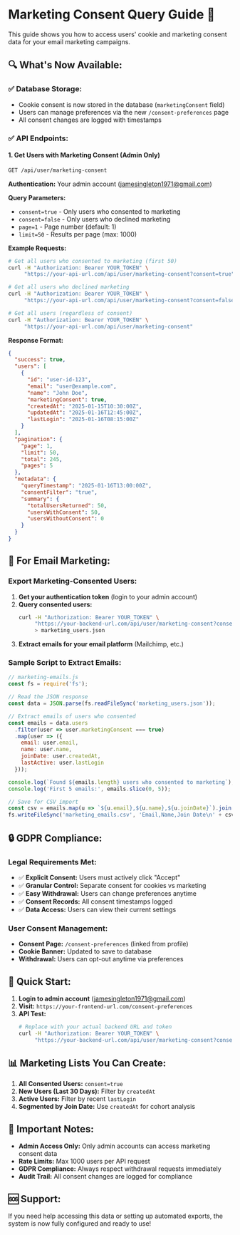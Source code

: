 # Marketing Consent Query Guide 📧

This guide shows you how to access users' cookie and marketing consent data for your email marketing campaigns.

## 🔍 **What's Now Available:**

### **✅ Database Storage:**
- Cookie consent is now stored in the database (`marketingConsent` field)
- Users can manage preferences via the new `/consent-preferences` page
- All consent changes are logged with timestamps

### **✅ API Endpoints:**

#### 1. **Get Users with Marketing Consent** (Admin Only)
```bash
GET /api/user/marketing-consent
```

**Authentication:** Your admin account (jamesingleton1971@gmail.com)

**Query Parameters:**
- `consent=true` - Only users who consented to marketing
- `consent=false` - Only users who declined marketing
- `page=1` - Page number (default: 1)
- `limit=50` - Results per page (max: 1000)

**Example Requests:**
```bash
# Get all users who consented to marketing (first 50)
curl -H "Authorization: Bearer YOUR_TOKEN" \
     "https://your-api-url.com/api/user/marketing-consent?consent=true"

# Get all users who declined marketing
curl -H "Authorization: Bearer YOUR_TOKEN" \
     "https://your-api-url.com/api/user/marketing-consent?consent=false"

# Get all users (regardless of consent)
curl -H "Authorization: Bearer YOUR_TOKEN" \
     "https://your-api-url.com/api/user/marketing-consent"
```

**Response Format:**
```json
{
  "success": true,
  "users": [
    {
      "id": "user-id-123",
      "email": "user@example.com",
      "name": "John Doe",
      "marketingConsent": true,
      "createdAt": "2025-01-15T10:30:00Z",
      "updatedAt": "2025-01-16T12:45:00Z",
      "lastLogin": "2025-01-16T08:15:00Z"
    }
  ],
  "pagination": {
    "page": 1,
    "limit": 50,
    "total": 245,
    "pages": 5
  },
  "metadata": {
    "queryTimestamp": "2025-01-16T13:00:00Z",
    "consentFilter": "true",
    "summary": {
      "totalUsersReturned": 50,
      "usersWithConsent": 50,
      "usersWithoutConsent": 0
    }
  }
}
```

## 📧 **For Email Marketing:**

### **Export Marketing-Consented Users:**

1. **Get your authentication token** (login to your admin account)
2. **Query consented users:**
   ```bash
   curl -H "Authorization: Bearer YOUR_TOKEN" \
        "https://your-backend-url.com/api/user/marketing-consent?consent=true&limit=1000" \
        > marketing_users.json
   ```
3. **Extract emails for your email platform** (Mailchimp, etc.)

### **Sample Script to Extract Emails:**
```javascript
// marketing-emails.js
const fs = require('fs');

// Read the JSON response
const data = JSON.parse(fs.readFileSync('marketing_users.json'));

// Extract emails of users who consented
const emails = data.users
  .filter(user => user.marketingConsent === true)
  .map(user => ({
    email: user.email,
    name: user.name,
    joinDate: user.createdAt,
    lastActive: user.lastLogin
  }));

console.log(`Found ${emails.length} users who consented to marketing`);
console.log('First 5 emails:', emails.slice(0, 5));

// Save for CSV import
const csv = emails.map(u => `${u.email},${u.name},${u.joinDate}`).join('\n');
fs.writeFileSync('marketing_emails.csv', 'Email,Name,Join Date\n' + csv);
```

## 🔒 **GDPR Compliance:**

### **Legal Requirements Met:**
- ✅ **Explicit Consent:** Users must actively click "Accept" 
- ✅ **Granular Control:** Separate consent for cookies vs marketing
- ✅ **Easy Withdrawal:** Users can change preferences anytime
- ✅ **Consent Records:** All consent timestamps logged
- ✅ **Data Access:** Users can view their current settings

### **User Consent Management:**
- **Consent Page:** `/consent-preferences` (linked from profile)
- **Cookie Banner:** Updated to save to database
- **Withdrawal:** Users can opt-out anytime via preferences

## 🚀 **Quick Start:**

1. **Login to admin account** (jamesingleton1971@gmail.com)
2. **Visit:** `https://your-frontend-url.com/consent-preferences`
3. **API Test:** 
   ```bash
   # Replace with your actual backend URL and token
   curl -H "Authorization: Bearer YOUR_TOKEN" \
        "https://your-backend-url.com/api/user/marketing-consent?consent=true&limit=10"
   ```

## 📊 **Marketing Lists You Can Create:**

1. **All Consented Users:** `consent=true` 
2. **New Users (Last 30 Days):** Filter by `createdAt`
3. **Active Users:** Filter by recent `lastLogin`
4. **Segmented by Join Date:** Use `createdAt` for cohort analysis

## 🔔 **Important Notes:**

- **Admin Access Only:** Only admin accounts can access marketing consent data
- **Rate Limits:** Max 1000 users per API request
- **GDPR Compliance:** Always respect withdrawal requests immediately
- **Audit Trail:** All consent changes are logged for compliance

## 🆘 **Support:**

If you need help accessing this data or setting up automated exports, the system is now fully configured and ready to use! 